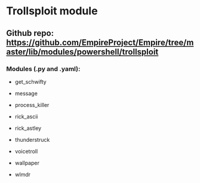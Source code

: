 # Trollsploit module

## Github repo: https://github.com/EmpireProject/Empire/tree/master/lib/modules/powershell/trollsploit

### Modules (.py and .yaml):

 - get_schwifty

 - message

 - process_killer

 - rick_ascii

 - rick_astley

 - thunderstruck

 - voicetroll

 - wallpaper

 - wlmdr

